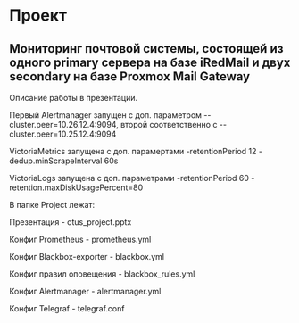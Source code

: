 # Проект 
## Мониторинг почтовой системы, состоящей из одного primary сервера на базе iRedMail и двух secondary на базе Proxmox Mail Gateway

Описание работы в презентации.

Первый Alertmanager запущен с доп. параметром --cluster.peer=10.26.12.4:9094, второй соответственно с --cluster.peer=10.25.12.4:9094

VictoriaMetrics запущена с доп. парамертами -retentionPeriod 12 -dedup.minScrapeInterval 60s

VictoriaLogs запущена с доп. параметрами -retentionPeriod 60 -retention.maxDiskUsagePercent=80

В папке Project лежат:

Презентация - otus_project.pptx

Конфиг Prometheus - prometheus.yml

Конфиг Blackbox-exporter - blackbox.yml

Конфиг правил оповещения - blackbox_rules.yml

Конфиг Alertmanager - alertmanager.yml

Конфиг Telegraf - telegraf.conf
